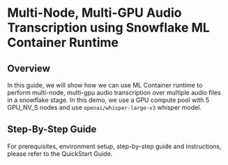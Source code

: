# Multi-Node, Multi-GPU Audio Transcription using Snowflake ML Container Runtime

## Overview

In this guide, we will show how we can use ML Container runtime to perform multi-node, multi-gpu audio transcription over multiple audio files in a snowflake stage. In this demo, we use a GPU compute pool with 5 GPU_NV_S nodes and use `openai/whisper-large-v3` whisper model.

## Step-By-Step Guide

For prerequisites, environment setup, step-by-step guide and instructions, please refer to the QuickStart Guide.
